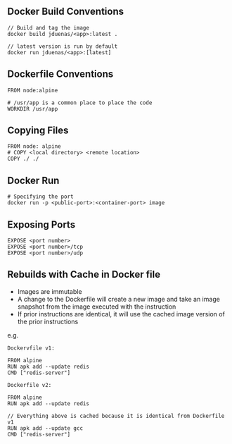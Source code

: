 ## Docker Build Conventions

```
// Build and tag the image
docker build jduenas/<app>:latest .

// latest version is run by default
docker run jduenas/<app>:[latest]
```

## Dockerfile Conventions

```
FROM node:alpine

# /usr/app is a common place to place the code
WORKDIR /usr/app
```

## Copying Files
```
FROM node: alpine
# COPY <local directory> <remote location>
COPY ./ ./
```

## Docker Run

```
# Specifying the port
docker run -p <public-port>:<container-port> image
```

## Exposing Ports
```
EXPOSE <port number>
EXPOSE <port number>/tcp
EXPOSE <port number>/udp
```

## Rebuilds with Cache in Docker file

- Images are immutable
- A change to the Dockerfile will create a new image and take an image snapshot from the image executed with the instruction
- If prior instructions are identical, it will use the cached image version of the prior instructions

e.g.

```
Dockervfile v1:

FROM alpine
RUN apk add --update redis
CMD ["redis-server"]

Dockerfile v2:

FROM alpine
RUN apk add --update redis

// Everything above is cached because it is identical from Dockerfile v1
RUN apk add --update gcc
CMD ["redis-server"]

```

